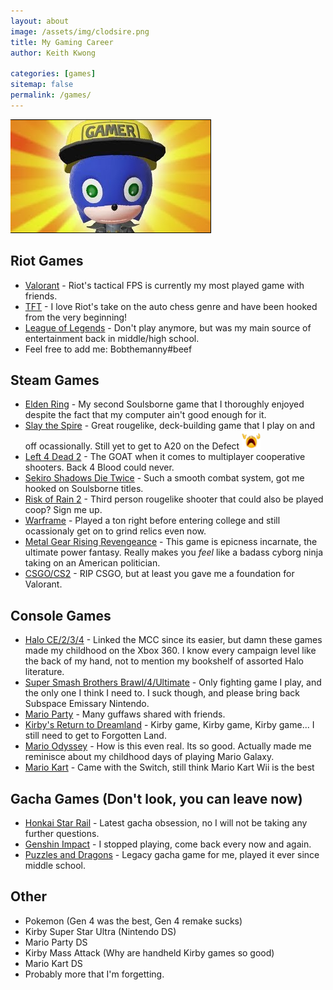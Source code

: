 ```yaml
---
layout: about
image: /assets/img/clodsire.png
title: My Gaming Career
author: Keith Kwong

categories: [games]
sitemap: false
permalink: /games/
---
```


![image](sf_gamer.png)
## Riot Games
* [Valorant](https://playvalorant.com/en-us/) - Riot's tactical FPS is currently my most played game with friends.
* [TFT](https://teamfighttactics.leagueoflegends.com/en-us/) - I love Riot's take on the auto chess genre and have been hooked from the very beginning!
* [League of Legends](https://www.leagueoflegends.com/en-us/) - Don't play anymore, but was my main source of entertainment back in middle/high school.
* Feel free to add me: Bobthemanny#beef

## Steam Games
* [Elden Ring](https://en.bandainamcoent.eu/elden-ring/elden-ring) - My second Soulsborne game that I thoroughly enjoyed despite the fact that my computer ain't good enough for it.
* [Slay the Spire](https://store.steampowered.com/app/646570/Slay_the_Spire/) - Great rougelike, deck-building game that I play on and off ocassionally. Still yet to get to A20 on the Defect <img src="ahhh.png" alt="drawing" width="30px"/>
* [Left 4 Dead 2](https://store.steampowered.com/app/500/Left_4_Dead/) - The GOAT when it comes to multiplayer cooperative shooters. Back 4 Blood could never.
* [Sekiro Shadows Die Twice](https://www.sekirothegame.com) - Such a smooth combat system, got me hooked on Soulsborne titles.
* [Risk of Rain 2](https://store.steampowered.com/app/632360/Risk_of_Rain_2/) - Third person rougelike shooter that could also be played coop? Sign me up.
* [Warframe](https://www.warframe.com/landing) - Played a ton right before entering college and still ocassionaly get on to grind relics even now.
* [Metal Gear Rising Revengeance](https://store.steampowered.com/app/235460/METAL_GEAR_RISING_REVENGEANCE/) - This game is epicness incarnate, the ultimate power fantasy. Really makes you <i>feel</i> like a badass cyborg ninja taking on an American politician.
* [CSGO/CS2](https://store.steampowered.com/app/730/CounterStrike_2/) - RIP CSGO, but at least you gave me a foundation for Valorant.

## Console Games
* [Halo CE/2/3/4](https://store.steampowered.com/app/976730/Halo_The_Master_Chief_Collection/) - Linked the MCC since its easier, but damn these games made my childhood on the Xbox 360. I know every campaign level like the back of my hand, not to mention my bookshelf of assorted Halo literature.
* [Super Smash Brothers Brawl/4/Ultimate](https://www.smashbros.com/en_US/) - Only fighting game I play, and the only one I think I need to. I suck though, and please bring back Subspace Emissary Nintendo.
* [Mario Party](https://marioparty.nintendo.com) - Many guffaws shared with friends.
* [Kirby's Return to Dreamland](https://en.wikipedia.org/wiki/Kirby%27s_Return_to_Dream_Land) - Kirby game, Kirby game, Kirby game... I still need to get to Forgotten Land.
* [Mario Odyssey](https://www.nintendo.com/us/store/products/super-mario-odyssey-switch/) - How is this even real. Its so good. Actually made me reminisce about my childhood days of playing Mario Galaxy.
* [Mario Kart](https://mariokart8.nintendo.com) - Came with the Switch, still think Mario Kart Wii is the best

## Gacha Games (Don't look, you can leave now)
* [Honkai Star Rail](https://hsr.hoyoverse.com/en-us/) - Latest gacha obsession, no I will not be taking any further questions.
* [Genshin Impact](https://genshin.hoyoverse.com/en/) - I stopped playing, come back every now and again.
* [Puzzles and Dragons](https://www.puzzleanddragons.us) - Legacy gacha game for me, played it ever since middle school.

## Other
* Pokemon (Gen 4 was the best, Gen 4 remake sucks)
* Kirby Super Star Ultra (Nintendo DS)
* Mario Party DS
* Kirby Mass Attack (Why are handheld Kirby games so good)
* Mario Kart DS
* Probably more that I'm forgetting.